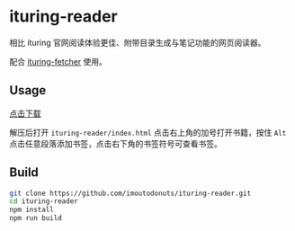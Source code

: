 # ituring-reader

相比 ituring 官网阅读体验更佳、附带目录生成与笔记功能的网页阅读器。

配合 [ituring-fetcher](https://github.com/imoutodonuts/ituring-fetcher) 使用。

## Usage

[点击下载](https://github.com/imoutodonuts/ituring-reader/releases)

解压后打开 `ituring-reader/index.html`
点击右上角的加号打开书籍，按住 `Alt` 点击任意段落添加书签，点击右下角的书签符号可查看书签。

## Build

```sh
git clone https://github.com/imoutodonuts/ituring-reader.git
cd ituring-reader
npm install
npm run build
```
